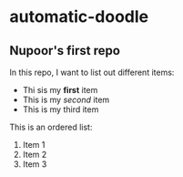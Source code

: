 # automatic-doodle
## Nupoor's first repo

In this repo, I want to list out different items:
- Thi sis my **first** item
- This is my *second* item
- This is my third item

This is an ordered list:
1. Item 1
2. Item 2
3. Item 3
